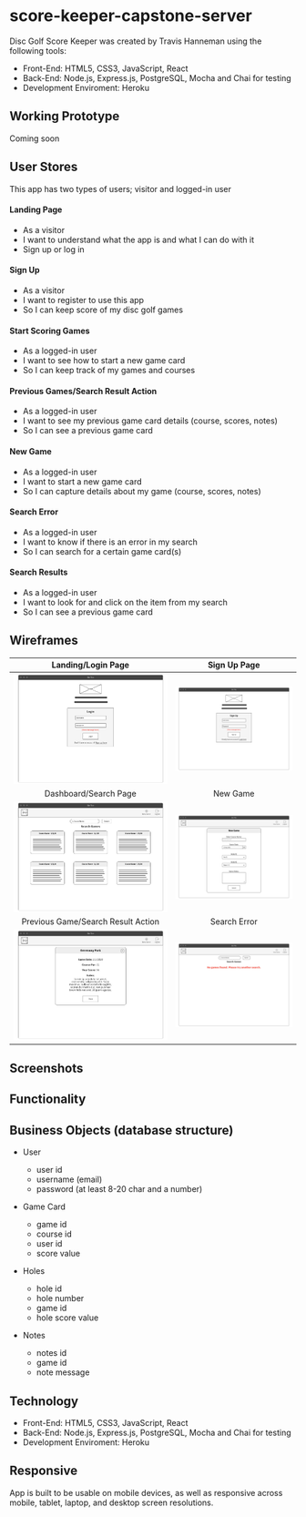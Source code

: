 # score-keeper-capstone-server

Disc Golf Score Keeper was created by Travis Hanneman using the following tools:
* Front-End: HTML5, CSS3, JavaScript, React
* Back-End: Node.js, Express.js, PostgreSQL, Mocha and Chai for testing
* Development Enviroment: Heroku

## Working Prototype
Coming soon

## User Stores
This app has two types of users; visitor and logged-in user

#### Landing Page
* As a visitor
* I want to understand what the app is and what I can do with it
* Sign up or log in

#### Sign Up
* As a visitor
* I want to register to use this app
* So I can keep score of my disc golf games

#### Start Scoring Games
* As a logged-in user
* I want to see how to start a new game card
* So I can keep track of my games and courses

#### Previous Games/Search Result Action
* As a logged-in user
* I want to see my previous game card details (course, scores, notes)
* So I can see a previous game card

#### New Game
* As a logged-in user
* I want to start a new game card
* So I can capture details about my game (course, scores, notes)

#### Search Error
* As a logged-in user
* I want to know if there is an error in my search
* So I can search for a certain game card(s)

#### Search Results
* As a logged-in user
* I want to look for and click on the item from my search
* So I can see a previous game card

## Wireframes
Landing/Login Page | Sign Up Page
:-------------------------:|:-------------------------:
![Landing/Login Page](/github-images/wireframes/landing.jpg)  |  ![Sign Up Page](/github-images/wireframes/signup.jpg)
Dashboard/Search Page | New Game
![Dashboard](/github-images/wireframes/dashboard.jpg) | ![New Game](/github-images/wireframes/newgame.jpg)
Previous Game/Search Result Action | Search Error
![Previous Game](/github-images/wireframes/prevgame.jpg) | ![Search Error](/github-images/wireframes/searcherror.jpg)

## Screenshots

## Functionality

## Business Objects (database structure)
* User
    * user id
    * username (email)
    * password (at least 8-20 char and a number)

* Game Card
    * game id
    * course id
    * user id
    * score value

* Holes
    * hole id
    * hole number
    * game id
    * hole score value

* Notes
    * notes id
    * game id
    * note message

## Technology
* Front-End: HTML5, CSS3, JavaScript, React
* Back-End: Node.js, Express.js, PostgreSQL, Mocha and Chai for testing
* Development Enviroment: Heroku

## Responsive
App is built to be usable on mobile devices, as well as responsive across mobile, tablet, laptop, and desktop screen resolutions.